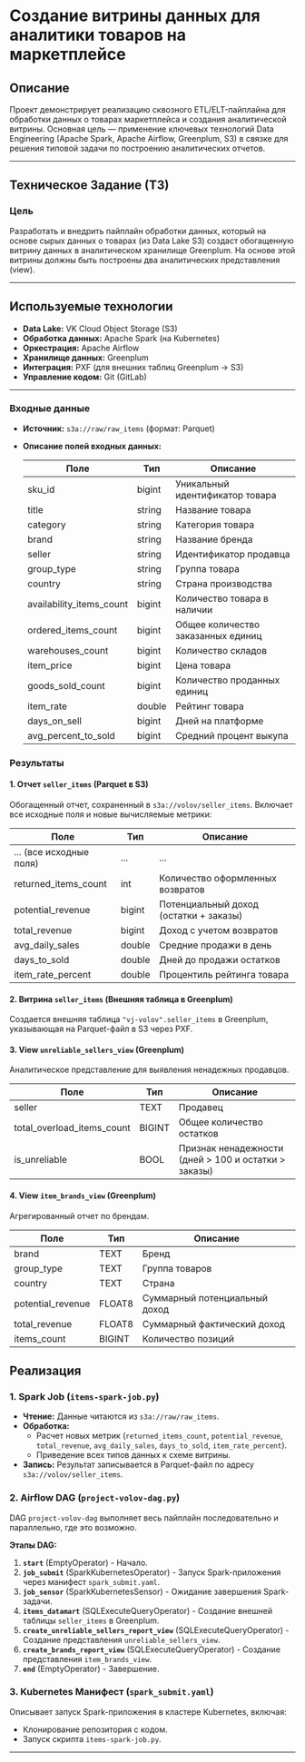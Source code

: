 # Создание витрины данных для аналитики товаров на маркетплейсе

## Описание

Проект демонстрирует реализацию сквозного ETL/ELT-пайплайна для обработки данных о товарах маркетплейса и создания аналитической витрины. 
Основная цель — применение ключевых технологий Data Engineering (Apache Spark, Apache Airflow, Greenplum, S3) в связке для решения типовой задачи по построению аналитических отчетов.

---

## Техническое Задание (ТЗ)

### Цель

Разработать и внедрить пайплайн обработки данных, который на основе сырых данных о товарах (из Data Lake S3) создаст обогащенную витрину данных в аналитическом хранилище Greenplum. На основе этой витрины должны быть построены два аналитических представления (view).

---

## Используемые технологии

- **Data Lake:** VK Cloud Object Storage (S3)
- **Обработка данных:** Apache Spark (на Kubernetes)
- **Оркестрация:** Apache Airflow
- **Хранилище данных:** Greenplum
- **Интеграция:** PXF (для внешних таблиц Greenplum -> S3)
- **Управление кодом:** Git (GitLab)

---

### Входные данные

- **Источник:** `s3a://raw/raw_items` (формат: Parquet)
- **Описание полей входных данных:**

  | Поле                     | Тип      | Описание |
  |--------------------------|----------|----------|
  | sku_id                   | bigint   | Уникальный идентификатор товара |
  | title                    | string   | Название товара |
  | category                 | string   | Категория товара |
  | brand                    | string   | Название бренда |
  | seller                   | string   | Идентификатор продавца |
  | group_type               | string   | Группа товара |
  | country                  | string   | Страна производства |
  | availability_items_count | bigint   | Количество товара в наличии |
  | ordered_items_count      | bigint   | Общее количество заказанных единиц |
  | warehouses_count         | bigint   | Количество складов |
  | item_price               | bigint   | Цена товара |
  | goods_sold_count         | bigint   | Количество проданных единиц |
  | item_rate                | double   | Рейтинг товара |
  | days_on_sell             | bigint   | Дней на платформе |
  | avg_percent_to_sold      | bigint   | Средний процент выкупа |

### Результаты

#### 1. Отчет `seller_items` (Parquet в S3)

Обогащенный отчет, сохраненный в `s3a://volov/seller_items`. Включает все исходные поля и новые вычисляемые метрики:

| Поле                   | Тип      | Описание |
|------------------------|----------|----------|
| ... (все исходные поля) | ...      | ... |
| returned_items_count   | int      | Количество оформленных возвратов |
| potential_revenue      | bigint   | Потенциальный доход (остатки + заказы) |
| total_revenue          | bigint   | Доход с учетом возвратов |
| avg_daily_sales        | double   | Средние продажи в день |
| days_to_sold           | double   | Дней до продажи остатков |
| item_rate_percent      | double   | Процентиль рейтинга товара |

#### 2. Витрина `seller_items` (Внешняя таблица в Greenplum)

Создается внешняя таблица `"vj-volov".seller_items` в Greenplum, указывающая на Parquet-файл в S3 через PXF.

#### 3. View `unreliable_sellers_view` (Greenplum)

Аналитическое представление для выявления ненадежных продавцов.

| Поле                         | Тип    | Описание |
|------------------------------|--------|----------|
| seller                       | TEXT   | Продавец |
| total_overload_items_count   | BIGINT | Общее количество остатков |
| is_unreliable                | BOOL   | Признак ненадежности (дней > 100 и остатки > заказы) |

#### 4. View `item_brands_view` (Greenplum)

Агрегированный отчет по брендам.

| Поле              | Тип    | Описание |
|-------------------|--------|----------|
| brand             | TEXT   | Бренд |
| group_type        | TEXT   | Группа товаров |
| country           | TEXT   | Страна |
| potential_revenue | FLOAT8 | Суммарный потенциальный доход |
| total_revenue     | FLOAT8 | Суммарный фактический доход |
| items_count       | BIGINT | Количество позиций |


## Реализация

### 1. Spark Job (`items-spark-job.py`)

- **Чтение:** Данные читаются из `s3a://raw/raw_items`.
- **Обработка:**
  - Расчет новых метрик (`returned_items_count`, `potential_revenue`, `total_revenue`, `avg_daily_sales`, `days_to_sold`, `item_rate_percent`).
  - Приведение всех типов данных к схеме витрины.
- **Запись:** Результат записывается в Parquet-файл по адресу `s3a://volov/seller_items`.

### 2. Airflow DAG (`project-volov-dag.py`)

DAG `project-volov-dag` выполняет весь пайплайн последовательно и параллельно, где это возможно.

**Этапы DAG:**

1. **`start`** (EmptyOperator) - Начало.
2. **`job_submit`** (SparkKubernetesOperator) - Запуск Spark-приложения через манифест `spark_submit.yaml`.
3. **`job_sensor`** (SparkKubernetesSensor) - Ожидание завершения Spark-задачи.
4. **`items_datamart`** (SQLExecuteQueryOperator) - Создание внешней таблицы `seller_items` в Greenplum.
5. **`create_unreliable_sellers_report_view`** (SQLExecuteQueryOperator) - Создание представления `unreliable_sellers_view`.
6. **`create_brands_report_view`** (SQLExecuteQueryOperator) - Создание представления `item_brands_view`.
7. **`end`** (EmptyOperator) - Завершение.

### 3. Kubernetes Манифест (`spark_submit.yaml`)

Описывает запуск Spark-приложения в кластере Kubernetes, включая:
- Клонирование репозитория с кодом.
- Запуск скрипта `items-spark-job.py`.

---